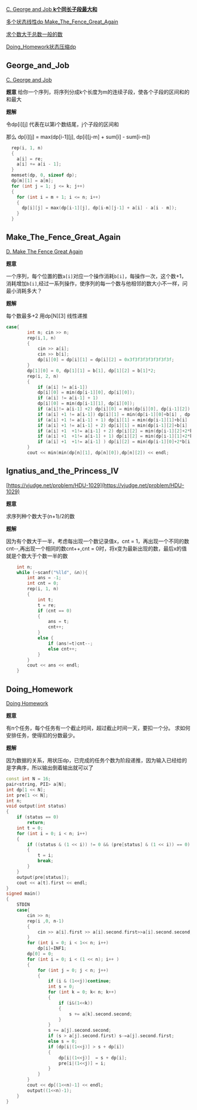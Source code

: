 [C. George and Job **k个同长子段最大和**](#George_and_Job)

[多个状态线性dp  Make_The_Fence_Great_Again](#Make_The_Fence_Great_Again)

[求个数大于总数一般的数](#Ignatius_and_the_Princess_IV)

[Doing_Homework状态压缩dp](#Doing_Homework)

## George_and_Job

[C. George and Job](https://codeforces.com/problemset/problem/467/C)

**题意**
给你一个序列，将序列分成k个长度为m的连续子段，使各个子段的区间和的和最大

**题解**

令dp[i][j] 代表在以第i个数结尾，j个子段的区间和

那么 dp[i][j] = max(dp[i-1][j], dp[i][j-m] + sum[i] - sum[i-m])

```c++
  rep(i, 1, n)
  {
    a[i] = re;
    a[i] += a[i - 1];
  }
  memset(dp, 0, sizeof dp);
  dp[m][1] = a[m];  
  for (int j = 1; j <= k; j++)
  {
    for (int i = m + 1; i <= n; i++)
    {
      dp[i][j] = max(dp[i-1][j], dp[i-m][j-1] + a[i] - a[i - m]);
    }
  }
```

## Make_The_Fence_Great_Again

[D. Make The Fence Great Again](https://codeforces.com/problemset/problem/1221/D)

**题意**

一个序列，每个位置的数`a[i]`对应一个操作消耗`b[i]`，每操作一次，这个数+1，消耗增加`b[i]`,经过一系列操作，使序列的每一个数与他相邻的数大小不一样，问最小消耗多大？

**题解**

每个数最多+2
用dp[N][3] 线性递推

```c++
case{
        int n; cin >> n;
        rep(i,1, n)
        {
            cin >> a[i];
            cin >> b[i];
            dp[i][0] = dp[i][1] = dp[i][2] = 0x3f3f3f3f3f3f3f3f;
        }
        dp[1][0] = 0, dp[1][1] = b[1], dp[1][2] = b[1]*2;
        rep(i, 2, n)                        
        {
            if (a[i] != a[i-1])
            dp[i][0] = min(dp[i-1][0], dp[i][0]);
            if (a[i] != a[i-1] + 1)
            dp[i][0] = min(dp[i-1][1], dp[i][0]);
            if (a[i]!= a[i-1] +2) dp[i][0] = min(dp[i][0], dp[i-1][2]);
            if (a[i] +1 != a[i-1]) dp[i][1] = min(dp[i-1][0]+b[i] , dp[i][1]);
            if (a[i] +1 != a[i-1] + 1) dp[i][1] = min(dp[i-1][1]+b[i] , dp[i][1]);
            if (a[i] +1 != a[i-1] + 2) dp[i][1] = min(dp[i-1][2]+b[i] , dp[i][1]);
            if (a[i] +1  +1!= a[i-1] + 2) dp[i][2] = min(dp[i-1][2]+2*b[i] , dp[i][2]);
            if (a[i] +1  +1!= a[i-1] + 1) dp[i][2] = min(dp[i-1][1]+2*b[i] , dp[i][2]);
            if (a[i] +1  +1!= a[i-1] ) dp[i][2] = min(dp[i-1][0]+2*b[i] , dp[i][2]);
        }
        cout << min(min(dp[n][1], dp[n][0]),dp[n][2]) << endl;
```

## Ignatius_and_the_Princess_IV

[https://vjudge.net/problem/HDU-1029](https://vjudge.net/problem/HDU-1029)

**题意**

求序列种个数大于(n+1)/2的数

**题解**

因为有个数大于一半，考虑每出现一个数记录值x，cnt = 1，再出现一个不同的数cnt--,再出现一个相同的数cnt++,cnt = 0时，将x变为最新出现的数，最后x的值就是个数大于个数一半的数

```c++
    int n;
    while (~scanf("%lld", &n)){
        int ans = -1;
        int cnt = 0;
        rep(i, 1, n)
        {
            int t;
            t = re;
            if (cnt == 0)
            {
                ans = t;
                cnt++;
            }
            else {
                if (ans!=t)cnt--;
                else cnt++;
            }
        }
        cout << ans << endl;
    }
```

## Doing_Homework

[Doing Homework](https://vjudge.net/problem/HDU-1074#author=634579757)

**题意**

有n个任务，每个任务有一个截止时间，超过截止时间一天，要扣一个分。
求如何安排任务，使得扣的分数最少。

**题解**

因为数据的关系，用状压dp，已完成的任务个数为阶段递推，因为输入已经给的是字典序，所以输出倒着输出就可以了

```c++
const int N = 16;
pair<string, PII> a[N];
int dp[1 << N];
int pre[1 << N];
int n;
void output(int status)
{
    if (status == 0)
        return;
    int t = 0;
    for (int i = 0; i < n; i++)
    {
        if ((status & (1 << i)) != 0 && (pre[status] & (1 << i)) == 0)
        {
            t = i;
            break;
        }
    }
    output(pre[status]);
    cout << a[t].first << endl;
}
signed main()
{
    STDIN
    case{
        cin >> n;
        rep(i ,0, n-1)  
        {
            cin >> a[i].first >> a[i].second.first>>a[i].second.second;
        }
        for (int i = 0; i < 1<< n; i++)
            dp[i]=INF1;
        dp[0] = 0;
        for (int i = 0; i < (1 << n); i++ )
        {
            for (int j = 0; j < n; j++)
            {
                if (i & (1<<j))continue;
                int s = 0;
                for (int k = 0; k< n; k++)
                {
                    if (i&(1<<k))
                    {
                        s += a[k].second.second;
                    }
                }
                s += a[j].second.second;
                if (s > a[j].second.first) s-=a[j].second.first;
                else s = 0;
                if (dp[i|(1<<j)] > s + dp[i])
                {
                    dp[i|(1<<j)]  = s + dp[i];
                    pre[i|(1<<j)] = i;
                }
            }
        }
        cout << dp[(1<<n)-1] << endl;
        output((1<<n)-1);
    }
}
```
